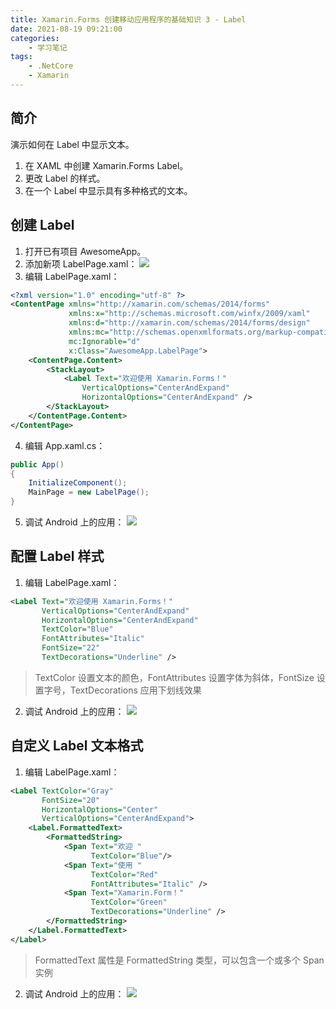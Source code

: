 ```yaml
---
title: Xamarin.Forms 创建移动应用程序的基础知识 3 - Label
date: 2021-08-19 09:21:00
categories:
	- 学习笔记
tags: 
	- .NetCore
	- Xamarin
---
```


## 简介

演示如何在 Label 中显示文本。

1.  在 XAML 中创建 Xamarin.Forms Label。
2.  更改 Label 的样式。
3.  在一个 Label 中显示具有多种格式的文本。

<!-- more -->

## 创建 Label

1.  打开已有项目 AwesomeApp。
2.  添加新项 LabelPage.xaml：
    ![](https://img-blog.csdnimg.cn/20200305150539729.png?x-oss-process=image/watermark,type_ZmFuZ3poZW5naGVpdGk,shadow_10,text_aHR0cHM6Ly9ibG9nLmNzZG4ubmV0L3dlaXhpbl80MjQ1NjQyMQ==,size_16,color_FFFFFF,t_70)
3.  编辑 LabelPage.xaml：

```xml
<?xml version="1.0" encoding="utf-8" ?>
<ContentPage xmlns="http://xamarin.com/schemas/2014/forms"
             xmlns:x="http://schemas.microsoft.com/winfx/2009/xaml"
             xmlns:d="http://xamarin.com/schemas/2014/forms/design"
             xmlns:mc="http://schemas.openxmlformats.org/markup-compatibility/2006"
             mc:Ignorable="d"
             x:Class="AwesomeApp.LabelPage">
	<ContentPage.Content>
		<StackLayout>
			<Label Text="欢迎使用 Xamarin.Forms！"
                VerticalOptions="CenterAndExpand"
                HorizontalOptions="CenterAndExpand" />
		</StackLayout>
	</ContentPage.Content>
</ContentPage>
```

4.  编辑 App.xaml.cs：

```csharp
public App()
{
	InitializeComponent();
	MainPage = new LabelPage();
}
```

5.  调试 Android 上的应用：
    ![](https://img-blog.csdnimg.cn/20200305150842798.png?x-oss-process=image/watermark,type_ZmFuZ3poZW5naGVpdGk,shadow_10,text_aHR0cHM6Ly9ibG9nLmNzZG4ubmV0L3dlaXhpbl80MjQ1NjQyMQ==,size_16,color_FFFFFF,t_70)

## 配置 Label 样式

1.  编辑 LabelPage.xaml：

```xml
<Label Text="欢迎使用 Xamarin.Forms！"
	   VerticalOptions="CenterAndExpand"
	   HorizontalOptions="CenterAndExpand"
	   TextColor="Blue"
       FontAttributes="Italic"
       FontSize="22"
       TextDecorations="Underline" />
```

> TextColor 设置文本的颜色，FontAttributes 设置字体为斜体，FontSize 设置字号，TextDecorations 应用下划线效果

2.  调试 Android 上的应用：
    ![](https://img-blog.csdnimg.cn/20200305151324276.png?x-oss-process=image/watermark,type_ZmFuZ3poZW5naGVpdGk,shadow_10,text_aHR0cHM6Ly9ibG9nLmNzZG4ubmV0L3dlaXhpbl80MjQ1NjQyMQ==,size_16,color_FFFFFF,t_70)

## 自定义 Label 文本格式

1.  编辑 LabelPage.xaml：

```xml
<Label TextColor="Gray"
	   FontSize="20"
	   HorizontalOptions="Center"
	   VerticalOptions="CenterAndExpand">
	<Label.FormattedText>
		<FormattedString>
			<Span Text="欢迎 "
				  TextColor="Blue"/>
			<Span Text="使用 "
				  TextColor="Red"
				  FontAttributes="Italic" />
			<Span Text="Xamarin.Form！"
				  TextColor="Green"
				  TextDecorations="Underline" />
		</FormattedString>
	</Label.FormattedText>
</Label>
```

> FormattedText 属性是 FormattedString 类型，可以包含一个或多个 Span 实例

2.  调试 Android 上的应用：
    ![](https://img-blog.csdnimg.cn/20200305152247542.png?x-oss-process=image/watermark,type_ZmFuZ3poZW5naGVpdGk,shadow_10,text_aHR0cHM6Ly9ibG9nLmNzZG4ubmV0L3dlaXhpbl80MjQ1NjQyMQ==,size_16,color_FFFFFF,t_70)
